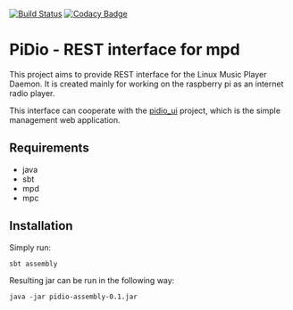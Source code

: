 [![Build Status](https://travis-ci.org/wwluk/pidio.svg?branch=master)](https://travis-ci.org/wwluk/pidio)
[![Codacy Badge](https://www.codacy.com/project/badge/bd91bce1c2784d3db57f55f67babef40)](https://www.codacy.com/app/wwluk/pidio)

# PiDio - REST interface for mpd

This project aims to provide REST interface for the Linux Music Player Daemon.
It is created mainly for working on the raspberry pi as an internet radio player.

This interface can cooperate with the [pidio_ui](https://github.com/wwluk/pidio) project, which is the simple management web application.

## Requirements
* java
* sbt
* mpd
* mpc

## Installation

Simply run:
```
sbt assembly
```

Resulting jar can be run in the following way:
```
java -jar pidio-assembly-0.1.jar
```



